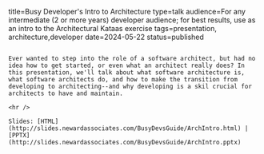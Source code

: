 title=Busy Developer's Intro to Architecture
type=talk
audience=For any intermediate (2 or more years) developer audience; for best results, use as an intro to the Architectural Kataas exercise
tags=presentation, architecture,developer
date=2024-05-22
status=published
~~~~~~

Ever wanted to step into the role of a software architect, but had no idea how to get started, or even what an architect really does? In this presentation, we'll talk about what software architecture is, what software architects do, and how to make the transition from developing to architecting--and why developing is a skil crucial for architects to have and maintain.
    
<hr />

Slides: [HTML](http://slides.newardassociates.com/BusyDevsGuide/ArchIntro.html) | [PPTX](http://slides.newardassociates.com/BusyDevsGuide/ArchIntro.pptx)
